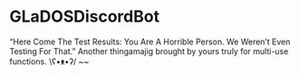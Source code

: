 # GLaDOSDiscordBot
“Here Come The Test Results: You Are A Horrible Person. We Weren’t Even Testing For That.”  Another thingamajig brought by yours truly for multi-use functions. \ʕ•ᴥ•ʔ/ ~~
